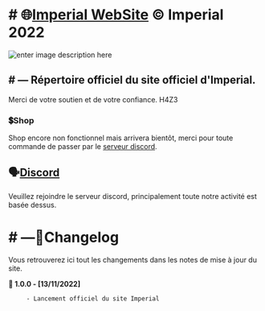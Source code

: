# # 🌐[Imperial WebSite](https://h4z3back.github.io/site)    © Imperial 2022
![enter image description here](https://cdn.discordapp.com/attachments/1034030340135718982/1041175638607941682/imperial_site.png)
## # — Répertoire officiel du site officiel d'Imperial.
Merci de votre soutien et de votre confiance.
H4Z3

### 💲Shop

Shop encore non fonctionnel mais arrivera bientôt, merci pour toute commande de passer par le [serveur discord](https://discord.com/invite/RSCzZ3swn7).

## 🗣️[Discord](https://discord.com/invite/RSCzZ3swn7)

Veuillez rejoindre le serveur discord, principalement toute notre activité est basée dessus.

# # —📜Changelog

Vous retrouverez ici tout les changements dans les notes de mise à jour du site.

**📂 1.0.0 - [13/11/2022]**
```
	 - Lancement officiel du site Imperial
```
